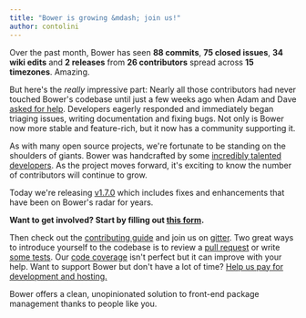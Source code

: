 ```yaml
---
title: "Bower is growing &mdash; join us!"
author: contolini
---
```


Over the past month, Bower has seen **88 commits**, **75 closed issues**, **34 wiki edits** and **2 releases** from **26 contributors** spread across **15 timezones**. Amazing.

But here's the *really* impressive part: Nearly all those contributors had never touched Bower's codebase until just a few weeks ago when Adam and Dave [asked for help](http://bower.io/blog/2015/bower-alive-looking-contributors/). Developers eagerly responded and immediately began triaging issues, writing documentation and fixing bugs. Not only is Bower now more stable and feature-rich, but it now has a community supporting it.

As with many open source projects, we're fortunate to be standing on the shoulders of giants. Bower was handcrafted by some [incredibly talented developers](https://github.com/bower/bower/graphs/contributors). As the project moves forward, it's exciting to know the number of contributors will continue to grow.

Today we're releasing [v1.7.0](https://github.com/bower/bower/releases/tag/v1.7.0) which includes fixes and enhancements that have been on Bower's radar for years.

**Want to get involved? Start by filling out [this form](https://docs.google.com/forms/d/1i-Opb-uPdqUBBZQSbngv3Y3bfolG1gbBvtRLfxMnzRE/viewform?c=0&w=1).**

Then check out the [contributing guide](https://github.com/bower/bower/blob/master/CONTRIBUTING.md) and join us on [gitter](https://gitter.im/bower/bower). Two great ways to introduce yourself to the codebase is to review a [pull request](https://github.com/bower/bower/pulls) or write [some tests](https://github.com/bower/bower/tree/master/test). Our [code coverage](https://coveralls.io/github/bower/bower) isn't perfect but it can improve with your help. Want to support Bower but don't have a lot of time? [Help us pay for development and hosting.](https://salt.bountysource.com/teams/bower)

Bower offers a clean, unopinionated solution to front-end package management thanks to people like you.
